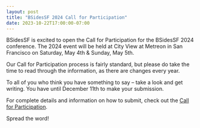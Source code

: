 ```yaml
---
layout: post
title: "BSidesSF 2024 Call for Participation"
date: 2023-10-22T17:00:00-07:00
---
```


BSidesSF is excited to open the Call for Participation for the BSidesSF 2024 conference. The 2024 event will be held at City View at Metreon in San Francisco on Saturday, May 4th & Sunday, May 5th.

Our Call for Participation process is fairly standard, but please do take the time to read through the information, as there are changes every year.

To all of you who think you have something to say – take a look and get writing. You have until December 11th to make your submission.

For complete details and information on how to submit, check out the [Call for Participation](/cfp).

Spread the word!
